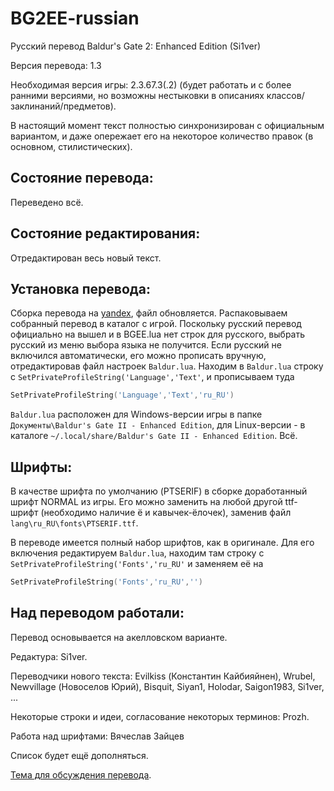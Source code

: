 BG2EE-russian
=============

Русский перевод Baldur's Gate 2: Enhanced Edition (Si1ver)

Версия перевода: 1.3

Необходимая версия игры: 2.3.67.3(.2) (будет работать и с более ранними версиями, но возможны нестыковки в описаниях классов/заклинаний/предметов).

В настоящий момент текст полностью синхронизирован с официальным вариантом, и даже опережает его на некоторое количество правок (в основном, стилистических).

Состояние перевода:
-------------------
Переведено всё.

Состояние редактирования:
-------------------------
Отредактирован весь новый текст.

Установка перевода:
-------------------
Сборка перевода на [yandex](https://yadi.sk/d/kfKpvTiZpdcgJ), файл обновляется.
Распаковываем собранный перевод в каталог с игрой.
Поскольку русский перевод официально на вышел и в BGEE.lua нет строк для русского, выбрать русский из меню выбора языка не получится. Если русский не включился автоматически, его можно прописать вручную, отредактировав файл настроек `Baldur.lua`.
Находим в `Baldur.lua` строку с `SetPrivateProfileString('Language','Text'`, и прописываем туда

```lua
SetPrivateProfileString('Language','Text','ru_RU')
```

`Baldur.lua` расположен для Windows-версии игры в папке `Документы\Baldur's Gate II - Enhanced Edition`, для Linux-версии - в каталоге `~/.local/share/Baldur's Gate II - Enhanced Edition`.
Всё.

Шрифты:
-------
В качестве шрифта по умолчанию (PTSERIF) в сборке доработанный шрифт NORMAL из игры. Его можно заменить на любой другой ttf-шрифт (необходимо наличие ё и кавычек-ёлочек), заменив файл `lang\ru_RU\fonts\PTSERIF.ttf`.

В переводе имеется полный набор шрифтов, как в оригинале. Для его включения редактируем `Baldur.lua`, находим там строку с `SetPrivateProfileString('Fonts','ru_RU'` и заменяем её на

```lua
SetPrivateProfileString('Fonts','ru_RU','')
```

Над переводом работали:
-----------------------
Перевод основывается на акелловском варианте.

Редактура: Si1ver.

Переводчики нового текста:
Evilkiss (Константин Кайбияйнен),
Wrubel,
Newvillage (Новоселов Юрий),
Bisquit,
Siyan1,
Holodar,
Saigon1983,
Si1ver,
...

Некоторые строки и идеи, согласование некоторых терминов: Prozh.

Работа над шрифтами: Вячеслав Зайцев

Список будет ещё дополняться.

[Тема для обсуждения перевода](http://www.arcanecoast.ru/forum/viewtopic.php?f=8&t=965).
